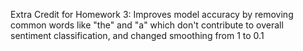 Extra Credit for Homework 3: Improves model accuracy by removing common words like "the" and "a" which don't contribute to overall sentiment classification, and changed smoothing from 1 to 0.1
